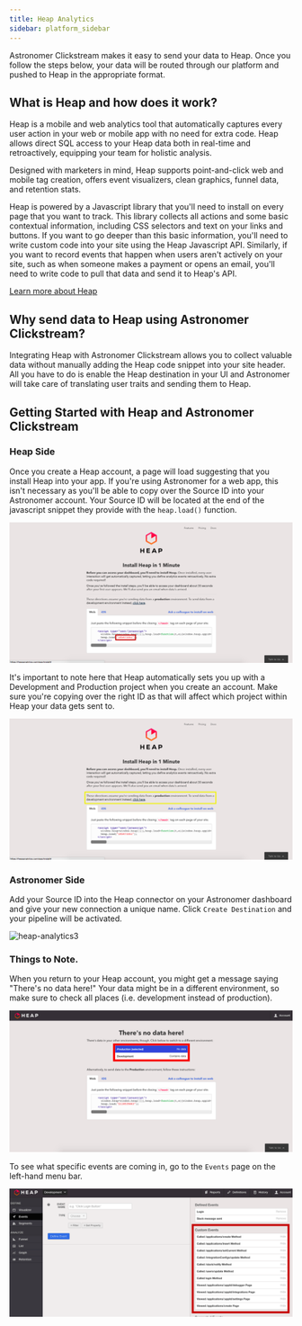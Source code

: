 ```yaml
---
title: Heap Analytics
sidebar: platform_sidebar
---
```


Astronomer Clickstream makes it easy to send your data to Heap. Once you follow the steps below, your data will be routed through our platform and pushed to Heap in the appropriate format. 

## What is Heap and how does it work?

Heap is a mobile and web analytics tool that automatically captures every user action in your web or mobile app with no need for extra code. Heap allows direct SQL access to your Heap data both in real-time and retroactively, equipping your team for holistic analysis. 

Designed with marketers in mind, Heap supports point-and-click web and mobile tag creation, offers event visualizers, clean graphics, funnel data, and retention stats. 

Heap is powered by a Javascript library that you'll need to install on every page that you want to track. This library collects all actions and some basic contextual information, including CSS selectors and text on your links and buttons. If you want to go deeper than this basic information, you'll need to write custom code into your site using the Heap Javascript API. Similarly, if you want to record events that happen when users aren't actively on your site, such as when someone makes a payment or opens an email, you'll need to write code to pull that data and send it to Heap's API. 

[Learn more about Heap](https://heapanalytics.com/features/sql)

## Why send data to Heap using Astronomer Clickstream?

Integrating Heap with Astronomer Clickstream allows you to collect valuable data without manually adding the Heap code snippet into your site header. All you have to do is enable the Heap destination in your UI and Astronomer will take care of translating user traits and sending them to Heap. 

## Getting Started with Heap and Astronomer Clickstream

### Heap Side

Once you create a Heap account, a page will load suggesting that you install Heap into your app. If you're using Astronomer for a web app, this isn't necessary as you'll be able to copy over the Source ID into your Astronomer account. Your Source ID will be located at the end of the javascript snippet they provide with the `heap.load()` function.

![heap-analytics1](../../../images/heap-analytics1.png)

It's important to note here that Heap automatically sets you up with a Development and Production project when you create an account. Make sure you're copying over the right ID as that will affect which project within Heap your data gets sent to.

![heap-analytics2](../../../images/heap-analytics2.png)

### Astronomer Side

Add your Source ID into the Heap connector on your Astronomer dashboard and give your new connection a unique name. Click `Create Destination` and your pipeline will be activated.

![heap-analytics3](../../../images/heap-analytics3.gif)

### Things to Note. 

When you return to your Heap account, you might get a message saying "There's no data here!" Your data might be in a different environment, so make sure to check all places (i.e. development instead of production).

![heap-analytics4](../../../images/heap-analytics4.png)


To see what specific events are coming in, go to the `Events` page on the left-hand menu bar.

![heap-analytics5](../../../images/heap-analytics5.png)